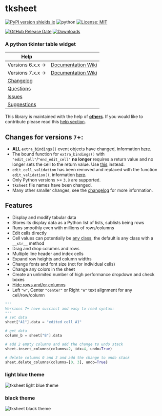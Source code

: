 # tksheet

[![PyPI version shields.io](https://img.shields.io/pypi/v/tksheet.svg)](https://pypi.python.org/pypi/tksheet/) ![python](https://img.shields.io/badge/python-3.8+-blue) [![License: MIT](https://img.shields.io/badge/License-MIT%20-blue.svg)](https://github.com/ragardner/tksheet/blob/master/LICENSE.txt)

[![GitHub Release Date](https://img.shields.io/github/release-date-pre/ragardner/tksheet.svg)](https://github.com/ragardner/tksheet/releases) [![Downloads](https://img.shields.io/pypi/dm/tksheet.svg)](https://pypi.org/project/tksheet/)

### **A python tkinter table widget**

|    **Help**       |                                                                  |
|-------------------|------------------------------------------------------------------|
| Versions 6.x.x -> | [Documentation Wiki](https://github.com/ragardner/tksheet/wiki/Version-6) | |
| Versions 7.x.x -> | [Documentation Wiki](https://github.com/ragardner/tksheet/wiki/Version-7) | |
| [Changelog](https://github.com/ragardner/tksheet/blob/master/docs/CHANGELOG.md) | |
| [Questions](https://github.com/ragardner/tksheet/wiki/Version-7#asking-questions) | |
| [Issues](https://github.com/ragardner/tksheet/wiki/Version-7#issues) | |
| [Suggestions](https://github.com/ragardner/tksheet/wiki/Version-7#enhancements-or-suggestions) | |

This library is maintained with the help of **[others](https://github.com/ragardner/tksheet/graphs/contributors)**. If you would like to contribute please read this [help section](https://github.com/ragardner/tksheet/wiki/Version-7#contributing).

## **Changes for versions `7`+:**

- **ALL** `extra_bindings()` event objects have changed, information [here](https://github.com/ragardner/tksheet/wiki/Version-7#bind-specific-table-functionality).
- The bound function for `extra_bindings()` with `"edit_cell"`/`"end_edit_cell"` **no longer** requires a return value and no longer sets the cell to the return value. Use [this](https://github.com/ragardner/tksheet/wiki/Version-7#validate-user-cell-edits) instead.
- `edit_cell_validation` has been removed and replaced with the function `edit_validation()`, information [here](https://github.com/ragardner/tksheet/wiki/Version-7#validate-user-cell-edits).
- Only Python versions >= `3.8` are supported.
- `tksheet` file names have been changed.
- Many other smaller changes, see the [changelog](https://github.com/ragardner/tksheet/blob/master/docs/CHANGELOG.md) for more information.

## **Features**

- Display and modify tabular data
- Stores its display data as a Python list of lists, sublists being rows
- Runs smoothly even with millions of rows/columns
- Edit cells directly
- Cell values can potentially be [any class](https://github.com/ragardner/tksheet/wiki/Version-7#data-formatting), the default is any class with a `__str__` method
- Drag and drop columns and rows
- Multiple line header and index cells
- Expand row heights and column widths
- Change fonts and font size (not for individual cells)
- Change any colors in the sheet
- Create an unlimited number of high performance dropdown and check boxes
- [Hide rows and/or columns](https://github.com/ragardner/tksheet/wiki/Version-7#example-header-dropdown-boxes-and-row-filtering)
- Left `"w"`, Center `"center"` or Right `"e"` text alignment for any cell/row/column

```python
"""
Versions 7+ have succinct and easy to read syntax:
"""
# set data
sheet["A1"].data = "edited cell A1"

# get data
column_b = sheet["B"].data

# add 2 empty columns and add the change to undo stack
sheet.insert_columns(columns=2, idx=4, undo=True)

# delete columns 0 and 3 and add the change to undo stack
sheet.delete_columns(columns=[0, 3], undo=True)
```

### **light blue theme**

![tksheet light blue theme](https://i.imgur.com/ojU3IQi.jpeg)

### **black theme**

![tksheet black theme](https://i.imgur.com/JeF9vJe.jpeg)
